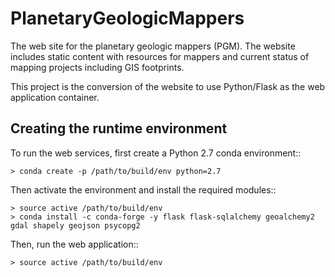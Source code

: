 # PlanetaryGeologicMappers

The web site for the planetary geologic mappers (PGM).  The website includes static content
with resources for mappers and current status of mapping projects including GIS footprints.

This project is the conversion of the website to use Python/Flask as the web application container.

## Creating the runtime environment

To run the web services, first create a Python 2.7 conda environment::

    > conda create -p /path/to/build/env python=2.7

Then activate the environment and install the required modules::

    > source active /path/to/build/env
    > conda install -c conda-forge -y flask flask-sqlalchemy geoalchemy2 gdal shapely geojson psycopg2

Then, run the web application::

    > source active /path/to/build/env
